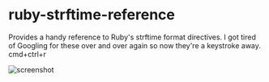 # ruby-strftime-reference

Provides a handy reference to Ruby's strftime format directives. I got tired of Googling
for these over and over again so now they're a keystroke away. cmd+ctrl+r

![screenshot](http://ridingtheclutch.com.s3.amazonaws.com/images/ruby-strftime-reference.png)
